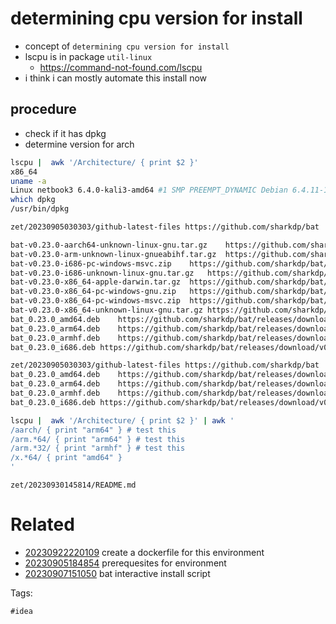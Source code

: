 # determining cpu version for install

- concept of `determining cpu version for install`
- lscpu is in package `util-linux`
  - https://command-not-found.com/lscpu
- i think i can mostly automate this install now

## procedure
- check if it has dpkg
- determine version for arch

```bash
lscpu |  awk '/Architecture/ { print $2 }'
x86_64
uname -a
Linux netbook3 6.4.0-kali3-amd64 #1 SMP PREEMPT_DYNAMIC Debian 6.4.11-1kali1 (2023-08-21) x86_64 GNU/Linux
which dpkg
/usr/bin/dpkg

zet/20230905030303/github-latest-files https://github.com/sharkdp/bat | grep -v musl | awk '$1 ~ deb$'

bat-v0.23.0-aarch64-unknown-linux-gnu.tar.gz	https://github.com/sharkdp/bat/releases/download/v0.23.0/bat-v0.23.0-aarch64-unknown-linux-gnu.tar.gz
bat-v0.23.0-arm-unknown-linux-gnueabihf.tar.gz	https://github.com/sharkdp/bat/releases/download/v0.23.0/bat-v0.23.0-arm-unknown-linux-gnueabihf.tar.gz
bat-v0.23.0-i686-pc-windows-msvc.zip	https://github.com/sharkdp/bat/releases/download/v0.23.0/bat-v0.23.0-i686-pc-windows-msvc.zip
bat-v0.23.0-i686-unknown-linux-gnu.tar.gz	https://github.com/sharkdp/bat/releases/download/v0.23.0/bat-v0.23.0-i686-unknown-linux-gnu.tar.gz
bat-v0.23.0-x86_64-apple-darwin.tar.gz	https://github.com/sharkdp/bat/releases/download/v0.23.0/bat-v0.23.0-x86_64-apple-darwin.tar.gz
bat-v0.23.0-x86_64-pc-windows-gnu.zip	https://github.com/sharkdp/bat/releases/download/v0.23.0/bat-v0.23.0-x86_64-pc-windows-gnu.zip
bat-v0.23.0-x86_64-pc-windows-msvc.zip	https://github.com/sharkdp/bat/releases/download/v0.23.0/bat-v0.23.0-x86_64-pc-windows-msvc.zip
bat-v0.23.0-x86_64-unknown-linux-gnu.tar.gz	https://github.com/sharkdp/bat/releases/download/v0.23.0/bat-v0.23.0-x86_64-unknown-linux-gnu.tar.gz
bat_0.23.0_amd64.deb	https://github.com/sharkdp/bat/releases/download/v0.23.0/bat_0.23.0_amd64.deb
bat_0.23.0_arm64.deb	https://github.com/sharkdp/bat/releases/download/v0.23.0/bat_0.23.0_arm64.deb
bat_0.23.0_armhf.deb	https://github.com/sharkdp/bat/releases/download/v0.23.0/bat_0.23.0_armhf.deb
bat_0.23.0_i686.deb	https://github.com/sharkdp/bat/releases/download/v0.23.0/bat_0.23.0_i686.deb

zet/20230905030303/github-latest-files https://github.com/sharkdp/bat | grep -v musl | awk '$1 ~ /deb$/'
bat_0.23.0_amd64.deb	https://github.com/sharkdp/bat/releases/download/v0.23.0/bat_0.23.0_amd64.deb
bat_0.23.0_arm64.deb	https://github.com/sharkdp/bat/releases/download/v0.23.0/bat_0.23.0_arm64.deb
bat_0.23.0_armhf.deb	https://github.com/sharkdp/bat/releases/download/v0.23.0/bat_0.23.0_armhf.deb
bat_0.23.0_i686.deb	https://github.com/sharkdp/bat/releases/download/v0.23.0/bat_0.23.0_i686.deb

lscpu |  awk '/Architecture/ { print $2 }' | awk '
/aarch/ { print "arm64" } # test this
/arm.*64/ { print "arm64" } # test this
/arm.*32/ { print "armhf" } # test this
/x.*64/ { print "amd64" }
'

```

` zet/20230930145814/README.md `

# Related

- [20230922220109](/zet/20230922220109/README.md) create a dockerfile for this environment
- [20230905184854](/zet/20230905184854/README.md) prerequesites for environment
- [20230907151050](/zet/20230907151050/README.md) bat interactive install script

Tags:

    #idea
